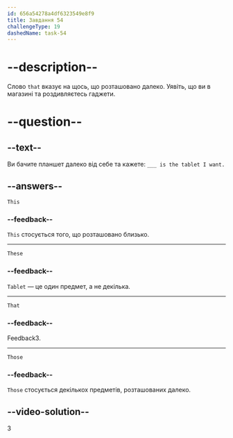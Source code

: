 ```yaml
---
id: 656a54278a4df6323549e8f9
title: Завдання 54
challengeType: 19
dashedName: task-54
---
```


# --description--

Слово `that` вказує на щось, що розташовано далеко. Уявіть, що ви в магазині та роздивляєтесь гаджети.

# --question--

## --text--

Ви бачите планшет далеко від себе та кажете: `___ is the tablet I want.`

## --answers--

`This`

### --feedback--

`This` стосується того, що розташовано близько.

---

`These`

### --feedback--

`Tablet` — це один предмет, а не декілька.

---

`That`

### --feedback--

Feedback3.

---

`Those`

### --feedback--

`Those` стосується декількох предметів, розташованих далеко.

## --video-solution--

3
